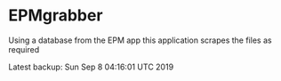 # EPMgrabber
Using a database from the EPM app this application scrapes the files as required


Latest backup: Sun Sep 8 04:16:01 UTC 2019
